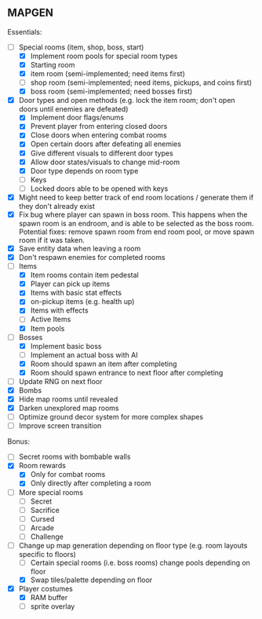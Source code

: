 ## MAPGEN

Essentials:
- [ ] Special rooms (item, shop, boss, start)
    * [X] Implement room pools for special room types
    * [X] Starting room
    * [X] item room (semi-implemented; need items first)
    * [ ] shop room (semi-implemented; need items, pickups, and coins first)
    * [X] boss room (semi-implemented; need bosses first)
- [X] Door types and open methods (e.g. lock the item room; don't open doors until enemies are defeated)
    * [X] Implement door flags/enums
    * [X] Prevent player from entering closed doors
    * [X] Close doors when entering combat rooms
    * [X] Open certain doors after defeating all enemies
    * [X] Give different visuals to different door types
    * [X] Allow door states/visuals to change mid-room
    * [X] Door type depends on room type
    * [ ] Keys
    * [ ] Locked doors able to be opened with keys
- [X] Might need to keep better track of end room locations / generate them if they don't already exist
- [X] Fix bug where player can spawn in boss room. This happens when the spawn room is an endroom, and is able to be selected as the boss room. Potential fixes: remove spawn room from end room pool, or move spawn room if it was taken.
- [X] Save entity data when leaving a room
- [X] Don't respawn enemies for completed rooms
- [ ] Items
    * [X] Item rooms contain item pedestal
    * [X] Player can pick up items
    * [X] Items with basic stat effects
    * [X] on-pickup items (e.g. health up)
    * [X] Items with effects
    * [ ] Active Items
    * [X] Item pools
- [ ] Bosses
    * [X] Implement basic boss
    * [ ] Implement an actual boss with AI
    * [X] Room should spawn an item after completing
    * [X] Room should spawn entrance to next floor after completing
- [ ] Update RNG on next floor
- [X] Bombs
- [X] Hide map rooms until revealed
- [X] Darken unexplored map rooms
- [ ] Optimize ground decor system for more complex shapes
- [ ] Improve screen transition

Bonus:
- [ ] Secret rooms with bombable walls
- [X] Room rewards
    * [X] Only for combat rooms
    * [X] Only directly after completing a room
- [ ] More special rooms
    * [ ] Secret
    * [ ] Sacrifice
    * [ ] Cursed
    * [ ] Arcade
    * [ ] Challenge
- [ ] Change up map generation depending on floor type (e.g. room layouts specific to floors)
    * [ ] Certain special rooms (i.e. boss rooms) change pools depending on floor
    * [X] Swap tiles/palette depending on floor
- [X] Player costumes
    * [X] RAM buffer
    * [ ] sprite overlay